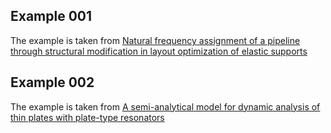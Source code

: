 ## Example 001

The example is taken from [Natural frequency assignment of a pipeline through structural modification in layout optimization of elastic supports](https://doi.org/10.1016/j.jsv.2023.117702)

## Example 002

The example is taken from [A semi-analytical model for dynamic analysis of thin plates with plate-type resonators](https://doi.org/10.1007/s00707-023-03496-4)
